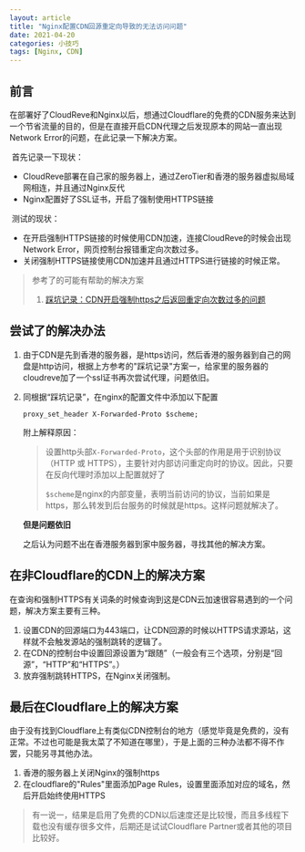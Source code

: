 ```yaml
---
layout: article
title: "Nginx配置CDN回源重定向导致的无法访问问题"
date: 2021-04-20
categories: 小技巧 
tags: [Nginx, CDN]
---
```


## 前言

​    在部署好了CloudReve和Nginx以后，想通过Cloudflare的免费的CDN服务来达到一个节省流量的目的，但是在直接开启CDN代理之后发现原本的网站一直出现Network Error的问题，在此记录一下解决方案。

​    首先记录一下现状：

* CloudReve部署在自己家的服务器上，通过ZeroTier和香港的服务器虚拟局域网相连，并且通过Nginx反代
* Nginx配置好了SSL证书，开启了强制使用HTTPS链接

​    测试的现状：

* 在开启强制HTTPS链接的时候使用CDN加速，连接CloudReve的时候会出现Network Error，网页控制台报错重定向次数过多。
* 关闭强制HTTPS链接使用CDN加速并且通过HTTPS进行链接的时候正常。

> 参考了的可能有帮助的解决方案
>
> 1. [踩坑记录：CDN开启强制https之后返回重定向次数过多的问题](https://www.dyxmq.cn/uncategorized/踩坑记录：cdn开启强制https之后返回重定向次数过多的.html)

## 尝试了的解决办法

1. 由于CDN是先到香港的服务器，是https访问，然后香港的服务器到自己的网盘是http访问，根据上方参考的"踩坑记录"方案一，给家里的服务器的cloudreve加了一个ssl证书再次尝试代理，问题依旧。

2. 同根据“踩坑记录”，在nginx的配置文件中添加以下配置

   `proxy_set_header X-Forwarded-Proto $scheme;`

   附上解释原因：

   > 设置http头部`X-Forwarded-Proto`，这个头部的作用是用于识别协议（HTTP 或 HTTPS），主要针对内部访问重定向时的协议。因此，只要在反向代理时添加以上配置就好了
   >
   > `$scheme`是nginx的内部变量，表明当前访问的协议，当前如果是https，那么转发到后台服务的时候就是https。这样问题就解决了。

   **但是问题依旧**

   之后认为问题不出在香港服务器到家中服务器，寻找其他的解决方案。

## 在非Cloudflare的CDN上的解决方案

​    在查询和强制HTTPS有关词条的时候查询到这是CDN云加速很容易遇到的一个问题，解决方案主要有三种。

1. 设置CDN的回源端口为443端口，让CDN回源的时候以HTTPS请求源站，这样就不会触发源站的强制跳转的逻辑了。
2. 在CDN的控制台中设置回源设置为“跟随”（一般会有三个选项，分别是“回源”，“HTTP”和“HTTPS”。）
3. 放弃强制跳转HTTPS，在Nginx关闭强制。

## 最后在Cloudflare上的解决方案

​    由于没有找到Cloudflare上有类似CDN控制台的地方（感觉毕竟是免费的，没有正常。不过也可能是我太菜了不知道在哪里），于是上面的三种办法都不得不作罢，只能另寻其他办法。

1. 香港的服务器上关闭Nginx的强制https
2. 在cloudflare的"Rules"里面添加Page Rules，设置里面添加对应的域名，然后开启始终使用HTTPS

> 有一说一，结果是启用了免费的CDN以后速度还是比较慢，而且多线程下载也没有缓存很多文件，后期还是试试Cloudflare Partner或者其他的项目比较好。
